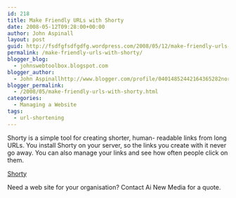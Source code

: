 ```yaml
---
id: 218
title: Make Friendly URLs with Shorty
date: 2008-05-12T09:28:00+00:00
author: John Aspinall
layout: post
guid: http://fsdfgfsdfgdfg.wordpress.com/2008/05/12/make-friendly-urls-with-shorty/
permalink: /make-friendly-urls-with-shorty/
blogger_blog:
  - johnswebtoolbox.blogspot.com
blogger_author:
  - John Aspinallhttp://www.blogger.com/profile/04014852442164365282noreply@blogger.com
blogger_permalink:
  - /2008/05/make-friendly-urls-with-shorty.html
categories:
  - Managing a Website
tags:
  - url-shortening
---
```

<span class="big">Shorty</span> is a simple tool for creating shorter, human- readable links from long URLs. You install Shorty on <span class="bold">your server</span>, so the links you create with it <span class="bold">never go away</span>. You can also manage your links and see <span class="bold">how often people click</span> on them.

[Shorty](http://get-shorty.com/) 

<div class="blogger-post-footer">
  Need a web site for your organisation? Contact Ai New Media for a quote.
</div>